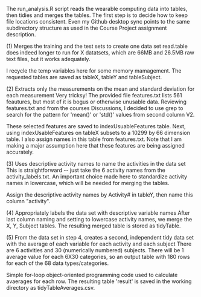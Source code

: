The run_analysis.R script reads the wearable computing data into tables, then tidies and merges the tables. 
The first step is to decide how to keep file locations consistent. Even my Github desktop sync points to the same 
subdirectory structure as used in the Course Project assignment description.

(1) Merges the training and the test sets to create one data set
read.table does indeed longer to run for X datatsets, which are 66MB and 26.5MB raw text files, but it works adequately. 

I recycle the temp variables here for some memory mamagement. The requested tables are saved as tableX, tableY and tableSubject.

(2) Extracts only the measurements on the mean and standard deviation for each measurement
Very tricksy! The provided file features.txt lists 561 feautures, but most of it is bogus or otherwise unusable data.
Reviewing features.txt and from the courses Discussions, I decided to use grep to search for the pattern for 
'mean()' or 'std()' values from second column V2.

These selected features are saved to indexUsuableFeatures table. 
Next, using indexUsableFeatures on tableX subsets to a 10299 by 66 dimension table. I also assign names in this table 
from features.txt. Note that I am making a major assumption here that these features are being assigned accurately.

(3) Uses descriptive activity names to name the activities in the data set
This is straightforward -- just take the 6 activity names from the activity_labels.txt.
An important choice made here to standardize activity names in lowercase, which will be needed for merging the tables. 

Assign the descriptive activity names by Activity# in tableY, then name this column "activity".

(4) Appropriately labels the data set with descriptive variable names
After last column naming and setting to lowercase activity names, we merge the X, Y, Subject tables.
The resulting merged table is stored as tidyTable. 

(5) From the data set in step 4, creates a second, independent tidy data set with the average of each variable for each activity and each subject
There are 6 activities and 30 (numerically numbered) subjects. There will be 1 average value for each 6X30 categories, so an output table with 180 rows for each of the 68 data types/categories. 

Simple for-loop object-oriented programming code used to calculate avaerages for each row. 
The resulting table 'result' is saved in the working directory as tidyTableAverages.csv. 




